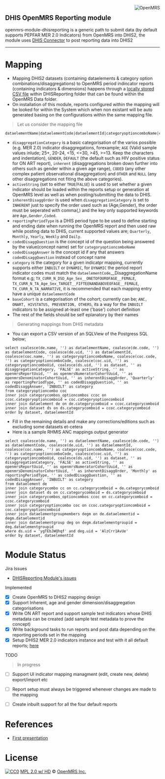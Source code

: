 <img src="https://s3.amazonaws.com/uploads.hipchat.com/20562/3117993/pmvz9920GZ81cMT/dhis2.png" alt="OpenMRS" align="right"/>

## DHIS OpenMRS Reporting module

openmrs-module-dhisreporting is a generic path to submit data (by default supports PEPFAR MER 2.0 Indicators) from OpenMRS into DHIS2, the module uses [DHIS Connector](http://github.com/jembi/openmrs-module-dhisconnector) to post reporting data into DHIS2
____________________________________


# Mapping

* Mapping DHIS2 datasets (containing dataelements & category option combinations/disaggregations) to OpenMRS period indincator reports (containing indicators & dimensions) happens through a [locally stored CSV file](https://github.com/jembi/openmrs-module-dhisreporting/blob/master/api/src/main/resources/pepfar-meta-datim.csv) within DHISReporting folder that can be found within the OpenMRS Data folder.
* On installation of this module, reports configured within the mapping will be looked for within the System which when non existant will be auto generated basing on the configurations within the same mapping file.

> Let us consider the mapping file

```
dataelementName|dataelementCode|dataelementId|categoryoptioncomboName|categoryoptioncomboCode|categoryoptioncomboUid|dataset|disaggregationCategory|activeString|openmrsReportUuid|openmrsNumeratorCohortUuid|openmrsDenominatorCohortUuid|inherentDisaggOrder|reportingPeriodType
```

* `disaggregationCategory` is a basic categorisation of the varios possible (e.g. MER 2.0) indicator disaggregations, forexample; `AGE` (Valid sample values inlude;  25+, 20-24, <15, <=30, >45, >=13. Keep the characters and indentation), `GENDER`, `DEFAULT` (the default such as HIV positive status for ON ART report), `inherent` (disaggregations broken down further into others such as gender within a given age range), `CODED` (any other complex patient observational disaggregation) and `OTHER` and `NULL` (any other disaggregations not fiting the above categories).
* `activeString` (set to either `TRUE`/`FALSE`) is used to set whether a given indicator should be loaded within the reports setup or generation at OpenMRS level as well as when posting/submitting the data to DHIS.
* `inherentDisaggOrder` is used when `disaggregationCategory` is set to `INHERENT` just to specify the order used such as (Age,Gender), the order must be seperated with comma(,) and the key only supported keywords are `Age,Gender,Coded`.
* `reportingPeriodType` is a DHIS period type to be used to define starting and ending date when running the OpenMRS report and then used raw while posting data to DHIS, current supported values are; `Quarterly`, `Monthly`, `Yearly`, `Weekly` and `Daily`.
* `codedDisaggQuestion` is the concept id of the question being answered by the value(concept name) set for `categoryoptioncomboName`
* `codedDisaggAnswer` is the concept id if any that answers `codedDisaggQuestion` instead of concept name
* `category` is the category for a given indicatpr mapping, currently supports either `INBUILT` or `DYNAMIC`, for `DYNAMIC` the period report indicator codes must match the `dataelementCode`__DisaggregationName format e.g; `TX_CURR_N_DSD_Age_Sex__ONETOFOUROFAGE__FEMALE`, `TX_CURR_N_TA_Age_Sex_TARGET__FIFTEENANDABOVEOFAGE__FEMALE`, `TX_CURR_N_TA_NARRATIVE`, it is recommended that each mapping entry have a unique `dataelementCode`
* `baseCohort` is a categorisation of the cohort; currently can be; `ANC, ONART, HIVSTATUS, PREVENTION, OTHERS`, its a way for the `INBUILT` indicators to be assigned at-least one ('base') cohort definition 
* The rest of the fields should be self eplanatory by their names

> Generating mappings from DHIS metadata

* You can export a CSV version of an SQLView of the Postgress SQL below;
```
select coalesce(de.name, '') as dataelementName, coalesce(de.code, '') as dataelementCode, coalesce(de.uid, '') as dataelementId, coalesce(coc.name, '') as categoryoptioncomboName, coalesce(coc.code, '') as categoryoptioncomboCode, coalesce(coc.uid, '') as categoryoptioncomboUid, coalesce(ds.uid, '') as dataset, '' as disaggregationCategory, 'FALSE' as activeString, '' as openmrsReportUuid, '' as openmrsNumeratorCohortUuid, '' as openmrsDenominatorCohortUuid, '' as inherentDisaggOrder, 'Quarterly' as reportingPeriodType, '' as codedDisaggQuestion, '' as codedDisaggAnswer, 'INBUILT' as category
from categoryoptioncombo coc
inner join categorycombos_optioncombos ccoc on ccoc.categoryoptioncomboid = coc.categoryoptioncomboid
inner join dataelement de on de.categorycomboid = ccoc.categorycomboid
inner join dataset ds on ds.categorycomboid = ccoc.categorycomboid
order by dataset, dataelementId
```
* Fill in the remaining details and make any corrections/editions such as excluding some datasets et-cetera
* Here is a sample RHMIS ANC mappings output generator

```
select coalesce(de.name, '') as dataelementName, coalesce(de.code, '') as dataelementCode, coalesce(de.uid, '') as dataelementId, coalesce(coc.name, '') as categoryoptioncomboName, coalesce(coc.code, '') as categoryoptioncomboCode, coalesce(coc.uid, '') as categoryoptioncomboUid, coalesce(ds.uid, '') as dataset, '' as disaggregationCategory, 'FALSE' as activeString, '' as openmrsReportUuid, '' as openmrsNumeratorCohortUuid, '' as openmrsDenominatorCohortUuid, '' as inherentDisaggOrder, 'Monthly' as reportingPeriodType, '' as codedDisaggQuestion, '' as codedDisaggAnswer, 'INBUILT' as category
from dataelement de
inner join categorycombo cc on cc.categorycomboid = de.categorycomboid
inner join dataset ds on cc.categorycomboid = ds.categorycomboid
inner join categorycombos_optioncombos ccoc on cc.categorycomboid = ccoc.categorycomboid
inner join categoryoptioncombo coc on ccoc.categoryoptioncomboid = coc.categoryoptioncomboid
inner join dataelementgroupmembers degm on de.dataelementid = degm.dataelementid
inner join dataelementgroup deg on degm.dataelementgroupid = deg.dataelementgroupid
where ds.uid = 'ygTEbJWQhqf' and deg.uid = 'AlzCrr1AvUe'
order by dataset, dataelementId
```

# Module Status

Jira Issues
  - [DHISReporting Module's issues](https://jembiprojects.jira.com/projects/RODI/issues)

Implemented
  - [x] Create OpenMRS to DHIS2 mapping design
  - [x] Support Inherent, age and gender dimension/disaggregation categorisations
  - [x] Write ON ART report and support sample test indicators whose DHIS metadata can be created (add sample test metadata to prove the concept)
  - [x] Write background tasks to run reports and post data depending on the reporting periods set in the mapping
  - [x] Setup DHIS2 MER 2.0 indicators instance and test with it all default reports; [here](http://146.185.151.152:8080)

TODO
  > In progress
  - [ ] Support UI indicator mapping managment (edit, create new, delete) export/import etc
  - [ ] Report setup must always be triggered whenever changes are made to the mapping
  - [ ] Create inbuilt support for all the four default reports
  

# References
 - [First presentation](http://rebrand.ly/drPresentation)

# License

[![CC0](https://licensebuttons.net/p/zero/1.0/88x31.png)](http://jembi.org)
[MPL 2.0 w/ HD](http://openmrs.org/license/) © [OpenMRS Inc.](http://www.openmrs.org/)
